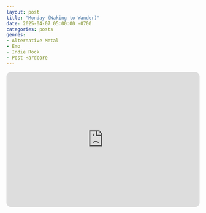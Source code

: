 ```yaml
---
layout: post
title: "Monday (Waking to Wander)"
date: 2025-04-07 05:00:00 -0700
categories: posts
genres:
- Alternative Metal
- Emo
- Indie Rock
- Post-Hardcore 
---
```

<iframe style="border-radius:12px" src="https://open.spotify.com/embed/playlist/69ffomcbCtneHKOhDJVLXa?utm_source=generator" width="100%" height="352" frameBorder="0" allowfullscreen="" allow="autoplay; clipboard-write; encrypted-media; fullscreen; picture-in-picture" loading="lazy"></iframe>